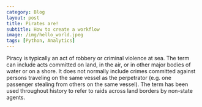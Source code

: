 ```yaml
---
category: Blog
layout: post
title: Pirates are!
subtitle: How to create a workflow
image: /img/hello_world.jpeg
tags: [Python, Analytics]
---
```


Piracy is typically an act of robbery or criminal violence at sea. The term can include acts committed on land, in the air, or in other major bodies of water or on a shore. It does not normally include crimes committed against persons traveling on the same vessel as the perpetrator (e.g. one passenger stealing from others on the same vessel). The term has been used throughout history to refer to raids across land borders by non-state agents.
